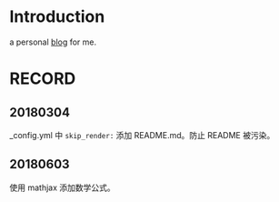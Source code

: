 # Introduction
a personal [blog](http://blog.pwxcoo.com/) for me.

# RECORD
## 20180304
_config.yml 中 `skip_render:` 添加 README.md。防止 README 被污染。

## 20180603
使用 mathjax 添加数学公式。